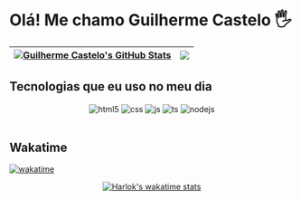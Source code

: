 # Olá! Me chamo Guilherme Castelo 🖐️

<div align="center">
  
| <a href="https://github.com/castelogui/castelogui"><img align="center" src="https://github-readme-stats.vercel.app/api?username=castelogui&show_icons=true&include_all_commits=true&theme=radical&hide_border=true" alt="Guilherme Castelo's GitHub Stats" /></a> | <a href="https://github.com/castelogui/castelogui"><img align="center" src="https://github-readme-stats.vercel.app/api/top-langs/?username=castelogui&layout=donut&theme=radical&hide_border=true" /></a> |
| ------------- | ------------- |
  
</div>

## Tecnologias que eu uso no meu dia

<div align="center">
  <div style="display: inline_block;">
    <img align="center" alt="html5" src="https://img.shields.io/badge/HTML5-E34F26?style=for-the-badge&logo=html5&logoColor=white" />
    <img align="center" alt="css" src="https://img.shields.io/badge/CSS3-1572B6?style=for-the-badge&logo=css3&logoColor=white" />
    <img align="center" alt="js" src="https://img.shields.io/badge/JavaScript-F7DF1E?style=for-the-badge&logo=javascript&logoColor=black" />
    <img align="center" alt="ts" src="https://img.shields.io/badge/TypeScript-007ACC?style=for-the-badge&logo=typescript&logoColor=white" />
    <img align="center" alt="nodejs" src="https://img.shields.io/badge/Node.js-43853D?style=for-the-badge&logo=node.js&logoColor=white" />
  </div>
</div><br/>

## Wakatime


[![wakatime](https://wakatime.com/badge/user/b889ed60-65c5-4d75-a1e7-65c986b29d59.svg)](https://wakatime.com/@b889ed60-65c5-4d75-a1e7-65c986b29d59)

<div align="center">
  
[![Harlok's wakatime stats](https://github-readme-stats.vercel.app/api/wakatime?username=b889ed60-65c5-4d75-a1e7-65c986b29d59&theme=radical)](https://github.com/castelogui)
  
</div>
